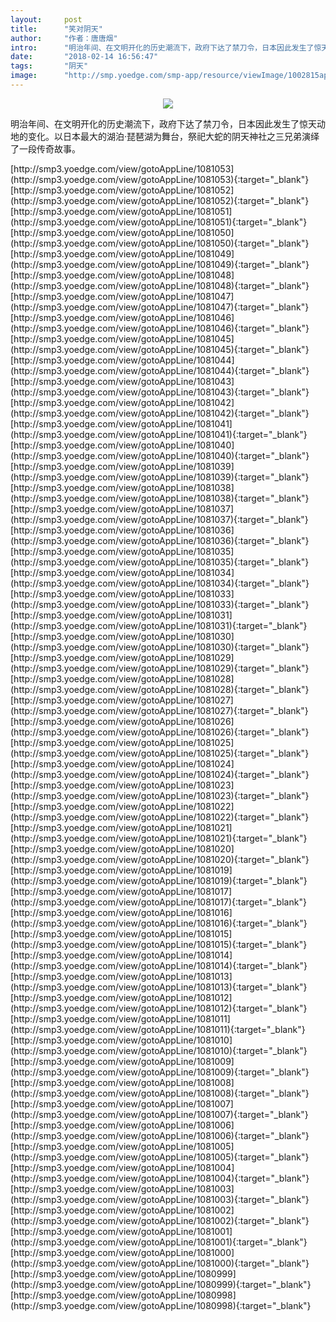 ```yaml
---
layout:     post
title:      "笑对阴天"
author:     "作者：唐唐烟"
intro:      "明治年间、在文明开化的历史潮流下，政府下达了禁刀令，日本因此发生了惊天动地的变化。以日本最大的湖泊·琵琶湖为舞台，祭祀大蛇的阴天神社之三兄弟演绎了一段传奇故事。"
date:       "2018-02-14 16:56:47"
tags:       "阴天"
image:      "http://smp.yoedge.com/smp-app/resource/viewImage/1002815appline.png"
---
```

<div style="text-align: center">
<p><img src="http://smp.yoedge.com/smp-app/resource/viewImage/1002815appline.png"/></p>
</div>
<p class="post-meta">
<span>明治年间、在文明开化的历史潮流下，政府下达了禁刀令，日本因此发生了惊天动地的变化。以日本最大的湖泊·琵琶湖为舞台，祭祀大蛇的阴天神社之三兄弟演绎了一段传奇故事。</span>
</p>
[http://smp3.yoedge.com/view/gotoAppLine/1081053](http://smp3.yoedge.com/view/gotoAppLine/1081053){:target="_blank"}
[http://smp3.yoedge.com/view/gotoAppLine/1081052](http://smp3.yoedge.com/view/gotoAppLine/1081052){:target="_blank"}
[http://smp3.yoedge.com/view/gotoAppLine/1081051](http://smp3.yoedge.com/view/gotoAppLine/1081051){:target="_blank"}
[http://smp3.yoedge.com/view/gotoAppLine/1081050](http://smp3.yoedge.com/view/gotoAppLine/1081050){:target="_blank"}
[http://smp3.yoedge.com/view/gotoAppLine/1081049](http://smp3.yoedge.com/view/gotoAppLine/1081049){:target="_blank"}
[http://smp3.yoedge.com/view/gotoAppLine/1081048](http://smp3.yoedge.com/view/gotoAppLine/1081048){:target="_blank"}
[http://smp3.yoedge.com/view/gotoAppLine/1081047](http://smp3.yoedge.com/view/gotoAppLine/1081047){:target="_blank"}
[http://smp3.yoedge.com/view/gotoAppLine/1081046](http://smp3.yoedge.com/view/gotoAppLine/1081046){:target="_blank"}
[http://smp3.yoedge.com/view/gotoAppLine/1081045](http://smp3.yoedge.com/view/gotoAppLine/1081045){:target="_blank"}
[http://smp3.yoedge.com/view/gotoAppLine/1081044](http://smp3.yoedge.com/view/gotoAppLine/1081044){:target="_blank"}
[http://smp3.yoedge.com/view/gotoAppLine/1081043](http://smp3.yoedge.com/view/gotoAppLine/1081043){:target="_blank"}
[http://smp3.yoedge.com/view/gotoAppLine/1081042](http://smp3.yoedge.com/view/gotoAppLine/1081042){:target="_blank"}
[http://smp3.yoedge.com/view/gotoAppLine/1081041](http://smp3.yoedge.com/view/gotoAppLine/1081041){:target="_blank"}
[http://smp3.yoedge.com/view/gotoAppLine/1081040](http://smp3.yoedge.com/view/gotoAppLine/1081040){:target="_blank"}
[http://smp3.yoedge.com/view/gotoAppLine/1081039](http://smp3.yoedge.com/view/gotoAppLine/1081039){:target="_blank"}
[http://smp3.yoedge.com/view/gotoAppLine/1081038](http://smp3.yoedge.com/view/gotoAppLine/1081038){:target="_blank"}
[http://smp3.yoedge.com/view/gotoAppLine/1081037](http://smp3.yoedge.com/view/gotoAppLine/1081037){:target="_blank"}
[http://smp3.yoedge.com/view/gotoAppLine/1081036](http://smp3.yoedge.com/view/gotoAppLine/1081036){:target="_blank"}
[http://smp3.yoedge.com/view/gotoAppLine/1081035](http://smp3.yoedge.com/view/gotoAppLine/1081035){:target="_blank"}
[http://smp3.yoedge.com/view/gotoAppLine/1081034](http://smp3.yoedge.com/view/gotoAppLine/1081034){:target="_blank"}
[http://smp3.yoedge.com/view/gotoAppLine/1081033](http://smp3.yoedge.com/view/gotoAppLine/1081033){:target="_blank"}
[http://smp3.yoedge.com/view/gotoAppLine/1081031](http://smp3.yoedge.com/view/gotoAppLine/1081031){:target="_blank"}
[http://smp3.yoedge.com/view/gotoAppLine/1081030](http://smp3.yoedge.com/view/gotoAppLine/1081030){:target="_blank"}
[http://smp3.yoedge.com/view/gotoAppLine/1081029](http://smp3.yoedge.com/view/gotoAppLine/1081029){:target="_blank"}
[http://smp3.yoedge.com/view/gotoAppLine/1081028](http://smp3.yoedge.com/view/gotoAppLine/1081028){:target="_blank"}
[http://smp3.yoedge.com/view/gotoAppLine/1081027](http://smp3.yoedge.com/view/gotoAppLine/1081027){:target="_blank"}
[http://smp3.yoedge.com/view/gotoAppLine/1081026](http://smp3.yoedge.com/view/gotoAppLine/1081026){:target="_blank"}
[http://smp3.yoedge.com/view/gotoAppLine/1081025](http://smp3.yoedge.com/view/gotoAppLine/1081025){:target="_blank"}
[http://smp3.yoedge.com/view/gotoAppLine/1081024](http://smp3.yoedge.com/view/gotoAppLine/1081024){:target="_blank"}
[http://smp3.yoedge.com/view/gotoAppLine/1081023](http://smp3.yoedge.com/view/gotoAppLine/1081023){:target="_blank"}
[http://smp3.yoedge.com/view/gotoAppLine/1081022](http://smp3.yoedge.com/view/gotoAppLine/1081022){:target="_blank"}
[http://smp3.yoedge.com/view/gotoAppLine/1081021](http://smp3.yoedge.com/view/gotoAppLine/1081021){:target="_blank"}
[http://smp3.yoedge.com/view/gotoAppLine/1081020](http://smp3.yoedge.com/view/gotoAppLine/1081020){:target="_blank"}
[http://smp3.yoedge.com/view/gotoAppLine/1081019](http://smp3.yoedge.com/view/gotoAppLine/1081019){:target="_blank"}
[http://smp3.yoedge.com/view/gotoAppLine/1081017](http://smp3.yoedge.com/view/gotoAppLine/1081017){:target="_blank"}
[http://smp3.yoedge.com/view/gotoAppLine/1081016](http://smp3.yoedge.com/view/gotoAppLine/1081016){:target="_blank"}
[http://smp3.yoedge.com/view/gotoAppLine/1081015](http://smp3.yoedge.com/view/gotoAppLine/1081015){:target="_blank"}
[http://smp3.yoedge.com/view/gotoAppLine/1081014](http://smp3.yoedge.com/view/gotoAppLine/1081014){:target="_blank"}
[http://smp3.yoedge.com/view/gotoAppLine/1081013](http://smp3.yoedge.com/view/gotoAppLine/1081013){:target="_blank"}
[http://smp3.yoedge.com/view/gotoAppLine/1081012](http://smp3.yoedge.com/view/gotoAppLine/1081012){:target="_blank"}
[http://smp3.yoedge.com/view/gotoAppLine/1081011](http://smp3.yoedge.com/view/gotoAppLine/1081011){:target="_blank"}
[http://smp3.yoedge.com/view/gotoAppLine/1081010](http://smp3.yoedge.com/view/gotoAppLine/1081010){:target="_blank"}
[http://smp3.yoedge.com/view/gotoAppLine/1081009](http://smp3.yoedge.com/view/gotoAppLine/1081009){:target="_blank"}
[http://smp3.yoedge.com/view/gotoAppLine/1081008](http://smp3.yoedge.com/view/gotoAppLine/1081008){:target="_blank"}
[http://smp3.yoedge.com/view/gotoAppLine/1081007](http://smp3.yoedge.com/view/gotoAppLine/1081007){:target="_blank"}
[http://smp3.yoedge.com/view/gotoAppLine/1081006](http://smp3.yoedge.com/view/gotoAppLine/1081006){:target="_blank"}
[http://smp3.yoedge.com/view/gotoAppLine/1081005](http://smp3.yoedge.com/view/gotoAppLine/1081005){:target="_blank"}
[http://smp3.yoedge.com/view/gotoAppLine/1081004](http://smp3.yoedge.com/view/gotoAppLine/1081004){:target="_blank"}
[http://smp3.yoedge.com/view/gotoAppLine/1081003](http://smp3.yoedge.com/view/gotoAppLine/1081003){:target="_blank"}
[http://smp3.yoedge.com/view/gotoAppLine/1081002](http://smp3.yoedge.com/view/gotoAppLine/1081002){:target="_blank"}
[http://smp3.yoedge.com/view/gotoAppLine/1081001](http://smp3.yoedge.com/view/gotoAppLine/1081001){:target="_blank"}
[http://smp3.yoedge.com/view/gotoAppLine/1081000](http://smp3.yoedge.com/view/gotoAppLine/1081000){:target="_blank"}
[http://smp3.yoedge.com/view/gotoAppLine/1080999](http://smp3.yoedge.com/view/gotoAppLine/1080999){:target="_blank"}
[http://smp3.yoedge.com/view/gotoAppLine/1080998](http://smp3.yoedge.com/view/gotoAppLine/1080998){:target="_blank"}


